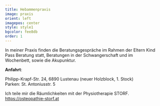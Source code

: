 ```yaml
---
title: Hebammenpraxis
image: praxis
orient: left
imagepos: center
style: style1
bgcolor: fee8db
order: 1
---
```

In meiner Praxis finden die Beratungsgespräche im Rahmen der Eltern Kind Pass Beratung statt, Beratungen in der Schwangerschaft und im Wochenbett, sowie die Akupunktur.

**Anfahrt**:

Philipp-Krapf-Str. 24, 6890 Lustenau (neuer Holzblock, 1. Stock)\
Parken: St. Antoniusstr. 5

Ich teile mir die Räumlichkeiten mit der Physiotherapie STORF.\
https://osteopathie-storf.at